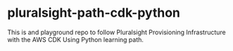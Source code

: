 # pluralsight-path-cdk-python
This is and playground repo to follow Pluralsight Provisioning Infrastructure with the AWS CDK Using Python learning path.
